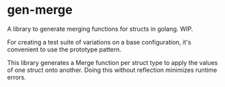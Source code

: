 # gen-merge
A library to generate merging functions for structs in golang. WIP.

For creating a test suite of variations on a base configuration, it's convenient to use the prototype pattern.

This library generates a Merge function per struct type to apply the values of one struct onto another. Doing this
without reflection minimizes runtime errors.
